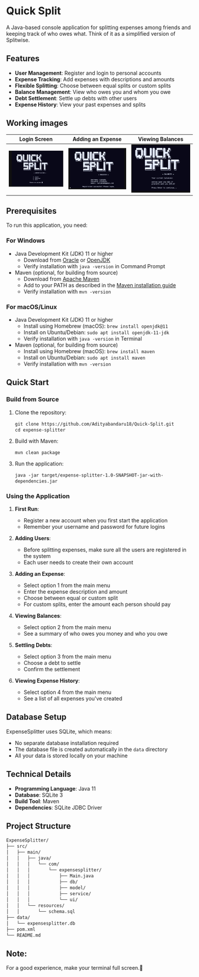 # Quick Split

A Java-based console application for splitting expenses among friends and keeping track of who owes what. Think of it as a simplified version of Splitwise.

## Features

- **User Management**: Register and login to personal accounts
- **Expense Tracking**: Add expenses with descriptions and amounts
- **Flexible Splitting**: Choose between equal splits or custom splits
- **Balance Management**: View who owes you and whom you owe
- **Debt Settlement**: Settle up debts with other users
- **Expense History**: View your past expenses and splits

## Working images

| Login Screen | Adding an Expense | Viewing Balances |
|:------------:|:-----------------:|:----------------:|
| ![Login](images/1.jpg) | ![Add Expense](images/2.jpg) | ![Balances](images/3.jpg) |

## Prerequisites

To run this application, you need:

### For Windows
- Java Development Kit (JDK) 11 or higher
  - Download from [Oracle](https://www.oracle.com/java/technologies/javase-downloads.html) or [OpenJDK](https://adoptopenjdk.net/)
  - Verify installation with `java -version` in Command Prompt
- Maven (optional, for building from source)
  - Download from [Apache Maven](https://maven.apache.org/download.cgi)
  - Add to your PATH as described in the [Maven installation guide](https://maven.apache.org/install.html)
  - Verify installation with `mvn -version`

### For macOS/Linux
- Java Development Kit (JDK) 11 or higher
  - Install using Homebrew (macOS): `brew install openjdk@11`
  - Install on Ubuntu/Debian: `sudo apt install openjdk-11-jdk`
  - Verify installation with `java -version` in Terminal
- Maven (optional, for building from source)
  - Install using Homebrew (macOS): `brew install maven`
  - Install on Ubuntu/Debian: `sudo apt install maven`
  - Verify installation with `mvn -version`

## Quick Start


### Build from Source

1. Clone the repository:
   ```
   git clone https://github.com/Adityabandaru18/Quick-Split.git
   cd expense-splitter
   ```

2. Build with Maven:
   ```
   mvn clean package
   ```

3. Run the application:
   ```
   java -jar target/expense-splitter-1.0-SNAPSHOT-jar-with-dependencies.jar
   ```

### Using the Application

1. **First Run**:
   - Register a new account when you first start the application
   - Remember your username and password for future logins

2. **Adding Users**:
   - Before splitting expenses, make sure all the users are registered in the system
   - Each user needs to create their own account

3. **Adding an Expense**:
   - Select option 1 from the main menu
   - Enter the expense description and amount
   - Choose between equal or custom split
   - For custom splits, enter the amount each person should pay

4. **Viewing Balances**:
   - Select option 2 from the main menu
   - See a summary of who owes you money and who you owe

5. **Settling Debts**:
   - Select option 3 from the main menu
   - Choose a debt to settle
   - Confirm the settlement

6. **Viewing Expense History**:
   - Select option 4 from the main menu
   - See a list of all expenses you've created

## Database Setup

ExpenseSplitter uses SQLite, which means:
- No separate database installation required
- The database file is created automatically in the `data` directory
- All your data is stored locally on your machine

## Technical Details

- **Programming Language**: Java 11
- **Database**: SQLite 3
- **Build Tool**: Maven
- **Dependencies**: SQLite JDBC Driver

## Project Structure

```
ExpenseSplitter/
├── src/
│   ├── main/
│   │   ├── java/
│   │   │   └── com/
│   │   │       └── expensesplitter/
│   │   │           ├── Main.java
│   │   │           ├── db/
│   │   │           ├── model/
│   │   │           ├── service/
│   │   │           └── ui/
│   │   └── resources/
│   │       └── schema.sql
├── data/
│   └── expensesplitter.db
├── pom.xml
└── README.md
```
## Note:
For a good experience, make your terminal full screen.🫣

